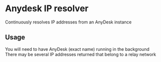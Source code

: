# Anydesk IP resolver
Continuously resolves IP addresses from an AnyDesk instance

## Usage
You will need to have AnyDesk (exact name) running in the background
There may be several IP addresses returned that belong to a relay network
